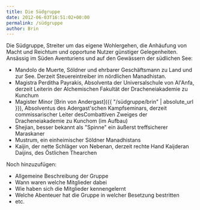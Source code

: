 ```yaml
---
title: Die Südgruppe
date: 2012-06-03T16:51:02+00:00
permalink: /südgruppe
author: Brin
---
```


Die Südgruppe, Streiter um das eigene Wohlergehen, die Anhäufung von Macht und Reichtum und opportune Nutzer günstiger Gelegenheiten. Ansässig im Süden Aventuriens und auf den Gewässern der südlichen See:

* Mandolo de Muerte, Söldner und ehrbarer Geschäftsmann zu Land und zur See. Derzeit Steuereintreiber im nördlichen Manadhistan.
* Magistra Perditha Payrakis, Absolventa der Universalschule von Al'Anfa, derzeit Leiterin der Alchemischen Fakultät der Dracheneiakademie zu Kunchum
* Magister Minor [Brin von Andergast]({{ "/südgruppe/brin" | absolute_url }}), Absolventus des Adergast'schen Kampfseminars, derzeit commissarischer Leiter desCombattiven Zweiges der Dracheneiakademie zu Kunchom (im Aufbau)
* Shejian, besser bekannt als "Spinne" ein äußerst treffsicherer Maraskaner
* Mustrum, ein einheimischer Söldner Manadhistans
* Kaijin, der nette Schläger von Nebenan, derzeit rechte Hand Kaijderan Daijins, des Östlichen Thearchen

Noch hinzuzufügen:

* Allgemeine Beschreibung der Gruppe
* Wann waren welche Mitglieder dabei
* Wie haben sich die Mitglieder kennengelernt
* Welche Abenteuer hat die Gruppe in welcher Besetzung bestritten
* etc.
